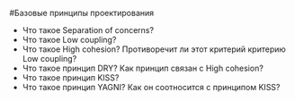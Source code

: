 #Базовые принципы проектирования

* Что такое Separation of concerns?
* Что такое Low coupling?
* Что такое High cohesion? Противоречит ли этот критерий критерию Low coupling?
* Что такое принцип DRY? Как принцип связан с High cohesion?
* Что такое принцип KISS?
* Что такое принцип YAGNI? Как он соотносится с принципом KISS?